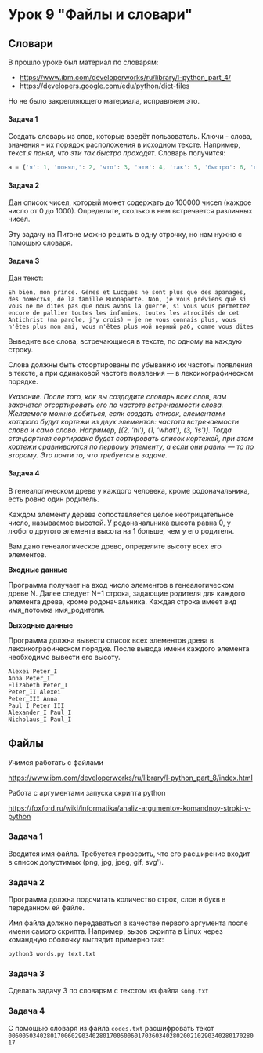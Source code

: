 # Урок 9 "Файлы и словари"

## Словари
В прошло уроке был материал по словарям:
* https://www.ibm.com/developerworks/ru/library/l-python_part_4/
* https://developers.google.com/edu/python/dict-files

Но не было закрепляющего материала, исправляем это.

#### Задача 1
Создать словарь из слов, которые введёт пользователь. Ключи - слова, значения - их порядок расположения в исходном тексте.
Например, текст *я понял, что эти так быстро проходят*. Словарь получится:
```python
a = {'я': 1, 'понял,': 2, 'что': 3, 'эти': 4, 'так': 5, 'быстро': 6, 'проходят': 7}
```

#### Задача 2
Дан список чисел, который может содержать до 100000 чисел (каждое число от 0 до 1000). Определите, сколько в нем встречается различных чисел.

Эту задачу на Питоне можно решить в одну строчку, но нам нужно с помощью словаря.

#### Задача 3
Дан текст:
```
Eh bien, mon prince. Gênes et Lucques ne sont plus que des apanages, des поместья, de la famille Buonaparte. Non, je vous préviens que si vous ne me dites pas que nous avons la guerre, si vous vous permettez encore de pallier toutes les infamies, toutes les atrocités de cet Antichrist (ma parole, j'y crois) — je ne vous connais plus, vous n'êtes plus mon ami, vous n'êtes plus мой верный раб, comme vous dites
```
Выведите все слова, встречающиеся в тексте, по одному на каждую строку. 

Слова должны быть отсортированы по убыванию их частоты появления в тексте, а при одинаковой частоте появления — в лексикографическом порядке.

*Указание. После того, как вы создадите словарь всех слов, вам захочется отсортировать его по частоте встречаемости слова. Желаемого можно добиться, если создать список, элементами которого будут кортежи из двух элементов: частота встречаемости слова и само слово. Например, [(2, 'hi'), (1, 'what'), (3, 'is')]. Тогда стандартная сортировка будет сортировать список кортежей, при этом кортежи сравниваются по первому элементу, а если они равны — то по второму. Это почти то, что требуется в задаче.*    


#### Задача 4

В генеалогическом древе у каждого человека, кроме родоначальника, есть ровно один родитель.

Каждом элементу дерева сопоставляется целое неотрицательное число, называемое высотой. У родоначальника высота равна 0, у любого другого элемента высота на 1 больше, чем у его родителя.

Вам дано генеалогическое древо, определите высоту всех его элементов.

**Входные данные**

Программа получает на вход число элементов в генеалогическом древе N. Далее следует N−1 строка, задающие родителя для каждого элемента древа, кроме родоначальника. Каждая строка имеет вид имя_потомка имя_родителя.

**Выходные данные**

Программа должна вывести список всех элементов древа в лексикографическом порядке. После вывода имени каждого элемента необходимо вывести его высоту.

```
Alexei Peter_I
Anna Peter_I
Elizabeth Peter_I
Peter_II Alexei
Peter_III Anna
Paul_I Peter_III
Alexander_I Paul_I
Nicholaus_I Paul_I
```

## Файлы

Учимся работать с файлами

https://www.ibm.com/developerworks/ru/library/l-python_part_8/index.html

Работа с аргументами запуска скрипта python

https://foxford.ru/wiki/informatika/analiz-argumentov-komandnoy-stroki-v-python

### Задача 1

Вводится имя файла. Требуется проверить, что его расширение входит в список допустимых (png, jpg, jpeg, gif, svg').

### Задача 2
Программа должна подсчитать количество строк, слов и букв в переданном ей файле. 

Имя файла должно передаваться в качестве первого аргумента после имени самого скрипта. Например, вызов скрипта в Linux через командную оболочку выглядит примерно так:
```
python3 words.py text.txt
```
 
### Задача 3
Сделать задачу 3 по словарям с текстом из файла `song.txt`

### Задача 4
С помощью словаря из файла `codes.txt` расшифровать текст `006005034028017006029034028017006006017036034028020021029034028017028017`

